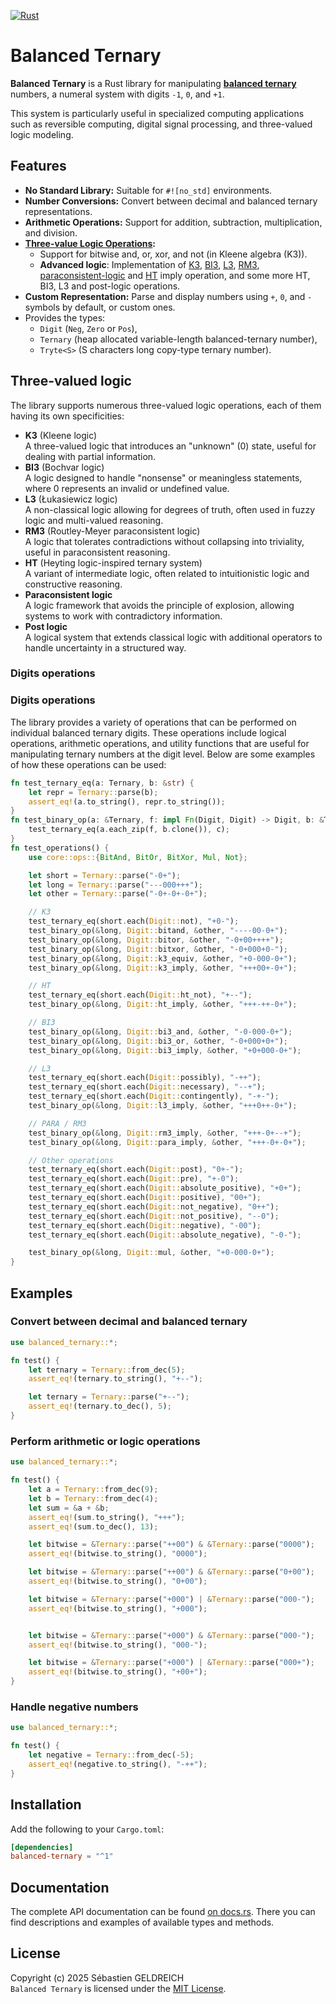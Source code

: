 [![Rust](https://github.com/Trehinos/balanced-ternary/actions/workflows/rust.yml/badge.svg)](https://github.com/Trehinos/balanced-ternary/actions/workflows/rust.yml)

# Balanced Ternary

**Balanced Ternary** is a Rust library for manipulating
**[balanced ternary](https://en.wikipedia.org/wiki/Balanced_ternary)**
numbers, a numeral system with digits `-1`, `0`, and `+1`.

This system is particularly useful in specialized computing applications such as reversible computing, digital signal
processing, and three-valued logic modeling.

## Features

- **No Standard Library:** Suitable for `#![no_std]` environments.
- **Number Conversions:** Convert between decimal and balanced ternary representations.
- **Arithmetic Operations:** Support for addition, subtraction, multiplication, and division.
- **[Three-value Logic Operations](https://en.wikipedia.org/wiki/Three-valued_logic):**
    - Support for bitwise and, or, xor, and not (in Kleene algebra (K3)).
    - **Advanced logic**: Implementation of
      [K3](https://en.wikipedia.org/wiki/De_Morgan_algebra#Kleene_algebra),
      [BI3](https://en.wikipedia.org/wiki/Many-valued_logic#Bochvar's_internal_three-valued_logic),
      [L3](https://en.wikipedia.org/wiki/%C5%81ukasiewicz_logic),
      [RM3](https://en.wikipedia.org/wiki/Paraconsistent_logic#An_ideal_three-valued_paraconsistent_logic),
      [paraconsistent-logic](https://en.wikipedia.org/wiki/Paraconsistent_logic#An_ideal_three-valued_paraconsistent_logic)
      and [HT](https://en.wikipedia.org/wiki/Intermediate_logic) imply operation,
      and some more HT, BI3, L3 and post-logic operations.
- **Custom Representation:** Parse and display numbers using `+`, `0`, and `-` symbols by default, or custom ones.
- Provides the types:
    - `Digit` (`Neg`, `Zero` or `Pos`),
    - `Ternary` (heap allocated variable-length balanced-ternary number),
    - `Tryte<S>` (S characters long copy-type ternary number).

## Three-valued logic

The library supports numerous three-valued logic operations, each of them having its own specificities:

- **K3** (Kleene logic)  
  A three-valued logic that introduces an "unknown" (0) state, useful for dealing with partial information.
- **BI3** (Bochvar logic)  
  A logic designed to handle "nonsense" or meaningless statements, where 0 represents an invalid or undefined value.
- **L3** (Łukasiewicz logic)  
  A non-classical logic allowing for degrees of truth, often used in fuzzy logic and multi-valued reasoning.
- **RM3** (Routley-Meyer paraconsistent logic)  
  A logic that tolerates contradictions without collapsing into triviality, useful in paraconsistent reasoning.
- **HT** (Heyting logic-inspired ternary system)  
  A variant of intermediate logic, often related to intuitionistic logic and constructive reasoning.
- **Paraconsistent logic**  
  A logic framework that avoids the principle of explosion, allowing systems to work with contradictory information.
- **Post logic**  
  A logical system that extends classical logic with additional operators to handle uncertainty in a structured way.

### Digits operations

### Digits operations

The library provides a variety of operations that can be performed on individual balanced ternary digits. These
operations include logical operations, arithmetic operations, and utility functions that are useful for manipulating
ternary numbers at the digit level. Below are some examples of how these operations can be used:

```rust
fn test_ternary_eq(a: Ternary, b: &str) {
    let repr = Ternary::parse(b);
    assert_eq!(a.to_string(), repr.to_string());
}
fn test_binary_op(a: &Ternary, f: impl Fn(Digit, Digit) -> Digit, b: &Ternary, c: &str) {
    test_ternary_eq(a.each_zip(f, b.clone()), c);
}
fn test_operations() {
    use core::ops::{BitAnd, BitOr, BitXor, Mul, Not};

    let short = Ternary::parse("-0+");
    let long = Ternary::parse("---000+++");
    let other = Ternary::parse("-0+-0+-0+");

    // K3
    test_ternary_eq(short.each(Digit::not), "+0-");
    test_binary_op(&long, Digit::bitand, &other, "----00-0+");
    test_binary_op(&long, Digit::bitor, &other, "-0+00++++");
    test_binary_op(&long, Digit::bitxor, &other, "-0+000+0-");
    test_binary_op(&long, Digit::k3_equiv, &other, "+0-000-0+");
    test_binary_op(&long, Digit::k3_imply, &other, "+++00+-0+");

    // HT
    test_ternary_eq(short.each(Digit::ht_not), "+--");
    test_binary_op(&long, Digit::ht_imply, &other, "+++-++-0+");

    // BI3
    test_binary_op(&long, Digit::bi3_and, &other, "-0-000-0+");
    test_binary_op(&long, Digit::bi3_or, &other, "-0+000+0+");
    test_binary_op(&long, Digit::bi3_imply, &other, "+0+000-0+");

    // L3
    test_ternary_eq(short.each(Digit::possibly), "-++");
    test_ternary_eq(short.each(Digit::necessary), "--+");
    test_ternary_eq(short.each(Digit::contingently), "-+-");
    test_binary_op(&long, Digit::l3_imply, &other, "+++0++-0+");

    // PARA / RM3
    test_binary_op(&long, Digit::rm3_imply, &other, "+++-0+--+");
    test_binary_op(&long, Digit::para_imply, &other, "+++-0+-0+");

    // Other operations
    test_ternary_eq(short.each(Digit::post), "0+-");
    test_ternary_eq(short.each(Digit::pre), "+-0");
    test_ternary_eq(short.each(Digit::absolute_positive), "+0+");
    test_ternary_eq(short.each(Digit::positive), "00+");
    test_ternary_eq(short.each(Digit::not_negative), "0++");
    test_ternary_eq(short.each(Digit::not_positive), "--0");
    test_ternary_eq(short.each(Digit::negative), "-00");
    test_ternary_eq(short.each(Digit::absolute_negative), "-0-");

    test_binary_op(&long, Digit::mul, &other, "+0-000-0+");
}

```

## Examples

### Convert between decimal and balanced ternary

```rust
use balanced_ternary::*;

fn test() {
    let ternary = Ternary::from_dec(5);
    assert_eq!(ternary.to_string(), "+--");

    let ternary = Ternary::parse("+--");
    assert_eq!(ternary.to_dec(), 5);
}
```

### Perform arithmetic or logic operations

```rust
use balanced_ternary::*;

fn test() {
    let a = Ternary::from_dec(9);
    let b = Ternary::from_dec(4);
    let sum = &a + &b;
    assert_eq!(sum.to_string(), "+++");
    assert_eq!(sum.to_dec(), 13);

    let bitwise = &Ternary::parse("++00") & &Ternary::parse("0000");
    assert_eq!(bitwise.to_string(), "0000");

    let bitwise = &Ternary::parse("++00") & &Ternary::parse("0+00");
    assert_eq!(bitwise.to_string(), "0+00");

    let bitwise = &Ternary::parse("+000") | &Ternary::parse("000-");
    assert_eq!(bitwise.to_string(), "+000");


    let bitwise = &Ternary::parse("+000") & &Ternary::parse("000-");
    assert_eq!(bitwise.to_string(), "000-");

    let bitwise = &Ternary::parse("+000") | &Ternary::parse("000+");
    assert_eq!(bitwise.to_string(), "+00+");
}
```

### Handle negative numbers

```rust
use balanced_ternary::*;

fn test() {
    let negative = Ternary::from_dec(-5);
    assert_eq!(negative.to_string(), "-++");
}
```

## Installation

Add the following to your `Cargo.toml`:

```toml
[dependencies]
balanced-ternary = "^1"
```

## Documentation

The complete API documentation can be found [on docs.rs](https://docs.rs/balanced-ternary).
There you can find descriptions and examples of available types and methods.

## License

Copyright (c) 2025 Sébastien GELDREICH  
`Balanced Ternary` is licensed under the [MIT License](LICENSE).
